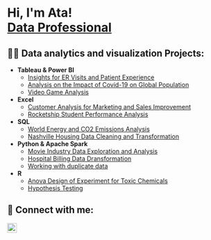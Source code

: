 <h1>Hi, I'm Ata! <br/><a href="https://github.com/atamgbo">Data Professional</a></h1>

<h2>👨‍💻 Data analytics and visualization Projects:</h2>

- <b>Tableau & Power BI</b>
  - [Insights for ER Visits and Patient Experience](https://github.com/atamgbo/ERPatientVisit/tree/main)
  - [Analysis on the Impact of Covid-19 on Global Population](https://github.com/atamgbo/Analysis-on-the-global-impact-of-COVID19-disease)
  - [Video Game Analysis](https://public.tableau.com/app/profile/atamgbo.ayuwu/viz/Video_Games_Chart/Video_Games)
- <b>Excel</b>
  - [Customer Analysis for Marketing and Sales Improvement](https://github.com/atamgbo/BikePurchasePattern)
  - [Rocketship Student Performance Analysis](https://github.com/atamgbo/RocketshipStudentPerformanceAnalysis)
- <b>SQL</b>
  - [World Energy and CO2 Emissions Analysis](https://github.com/atamgbo/EnergyProductionAndCO2EmissionsAnalysis)
  - [Nashville Housing Data Cleaning and Transformation](https://github.com/atamgbo/NashvilleHousing)
- <b>Python & Apache Spark</b>
  - [Movie Industry Data Exploration and Analysis](https://github.com/atamgbo/PythonMovieCorrelation)
  - [Hospital Billing Data Dransformation](https://github.com/atamgbo/Healthcare-data-cleaning-transformation/blob/main/Hosital_data_cleaning%26transformation.ipynb)
  - [Working with duplicate data](https://github.com/atamgbo/Working-with-duplicate-data/blob/main/drops_n_dropDuplicates.ipynb)
- <b>R</b>
  - [Anova Design of Experiment for Toxic Chemicals](https://github.com/atamgbo/ANOVA-experiment)
  - [Hypothesis Testing](https://github.com/atamgbo/Hypothesis-testing-on-a-set-of-sample-numbers)

<h2> 🤳 Connect with me:</h2>

[<img align="left" alt="atamgbo | LinkedIn" width="22px" src="https://cdn.jsdelivr.net/npm/simple-icons@v3/icons/linkedin.svg" />][linkedin]

[linkedin]: https://www.linkedin.com/in/ayuwu/

